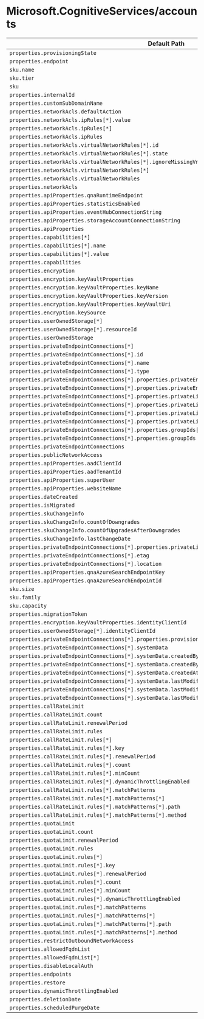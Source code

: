 # Microsoft.CognitiveServices/accounts

| Default Path | Alias |
|---|---|
| `properties.provisioningState` | `Microsoft.CognitiveServices/accounts/provisioningState` |
| `properties.endpoint` | `Microsoft.CognitiveServices/accounts/endpoint` |
| `sku.name` | `Microsoft.CognitiveServices/accounts/sku.name` |
| `sku.tier` | `Microsoft.CognitiveServices/accounts/sku.tier` |
| `sku` | `Microsoft.CognitiveServices/accounts/sku` |
| `properties.internalId` | `Microsoft.CognitiveServices/accounts/internalId` |
| `properties.customSubDomainName` | `Microsoft.CognitiveServices/accounts/customSubDomainName` |
| `properties.networkAcls.defaultAction` | `Microsoft.CognitiveServices/accounts/networkAcls.defaultAction` |
| `properties.networkAcls.ipRules[*].value` | `Microsoft.CognitiveServices/accounts/networkAcls.ipRules[*].value` |
| `properties.networkAcls.ipRules[*]` | `Microsoft.CognitiveServices/accounts/networkAcls.ipRules[*]` |
| `properties.networkAcls.ipRules` | `Microsoft.CognitiveServices/accounts/networkAcls.ipRules` |
| `properties.networkAcls.virtualNetworkRules[*].id` | `Microsoft.CognitiveServices/accounts/networkAcls.virtualNetworkRules[*].id` |
| `properties.networkAcls.virtualNetworkRules[*].state` | `Microsoft.CognitiveServices/accounts/networkAcls.virtualNetworkRules[*].state` |
| `properties.networkAcls.virtualNetworkRules[*].ignoreMissingVnetServiceEndpoint` | `Microsoft.CognitiveServices/accounts/networkAcls.virtualNetworkRules[*].ignoreMissingVnetServiceEndpoint` |
| `properties.networkAcls.virtualNetworkRules[*]` | `Microsoft.CognitiveServices/accounts/networkAcls.virtualNetworkRules[*]` |
| `properties.networkAcls.virtualNetworkRules` | `Microsoft.CognitiveServices/accounts/networkAcls.virtualNetworkRules` |
| `properties.networkAcls` | `Microsoft.CognitiveServices/accounts/networkAcls` |
| `properties.apiProperties.qnaRuntimeEndpoint` | `Microsoft.CognitiveServices/accounts/apiProperties.qnaRuntimeEndpoint` |
| `properties.apiProperties.statisticsEnabled` | `Microsoft.CognitiveServices/accounts/apiProperties.statisticsEnabled` |
| `properties.apiProperties.eventHubConnectionString` | `Microsoft.CognitiveServices/accounts/apiProperties.eventHubConnectionString` |
| `properties.apiProperties.storageAccountConnectionString` | `Microsoft.CognitiveServices/accounts/apiProperties.storageAccountConnectionString` |
| `properties.apiProperties` | `Microsoft.CognitiveServices/accounts/apiProperties` |
| `properties.capabilities[*]` | `Microsoft.CognitiveServices/accounts/capabilities[*]` |
| `properties.capabilities[*].name` | `Microsoft.CognitiveServices/accounts/capabilities[*].name` |
| `properties.capabilities[*].value` | `Microsoft.CognitiveServices/accounts/capabilities[*].value` |
| `properties.capabilities` | `Microsoft.CognitiveServices/accounts/capabilities` |
| `properties.encryption` | `Microsoft.CognitiveServices/accounts/encryption` |
| `properties.encryption.keyVaultProperties` | `Microsoft.CognitiveServices/accounts/encryption.keyVaultProperties` |
| `properties.encryption.keyVaultProperties.keyName` | `Microsoft.CognitiveServices/accounts/encryption.keyVaultProperties.keyName` |
| `properties.encryption.keyVaultProperties.keyVersion` | `Microsoft.CognitiveServices/accounts/encryption.keyVaultProperties.keyVersion` |
| `properties.encryption.keyVaultProperties.keyVaultUri` | `Microsoft.CognitiveServices/accounts/encryption.keyVaultProperties.keyVaultUri` |
| `properties.encryption.keySource` | `Microsoft.CognitiveServices/accounts/encryption.keySource` |
| `properties.userOwnedStorage[*]` | `Microsoft.CognitiveServices/accounts/userOwnedStorage[*]` |
| `properties.userOwnedStorage[*].resourceId` | `Microsoft.CognitiveServices/accounts/userOwnedStorage[*].resourceId` |
| `properties.userOwnedStorage` | `Microsoft.CognitiveServices/accounts/userOwnedStorage` |
| `properties.privateEndpointConnections[*]` | `Microsoft.CognitiveServices/accounts/privateEndpointConnections[*]` |
| `properties.privateEndpointConnections[*].id` | `Microsoft.CognitiveServices/accounts/privateEndpointConnections[*].id` |
| `properties.privateEndpointConnections[*].name` | `Microsoft.CognitiveServices/accounts/privateEndpointConnections[*].name` |
| `properties.privateEndpointConnections[*].type` | `Microsoft.CognitiveServices/accounts/privateEndpointConnections[*].type` |
| `properties.privateEndpointConnections[*].properties.privateEndpoint` | `Microsoft.CognitiveServices/accounts/privateEndpointConnections[*].privateEndpoint` |
| `properties.privateEndpointConnections[*].properties.privateEndpoint.id` | `Microsoft.CognitiveServices/accounts/privateEndpointConnections[*].privateEndpoint.id` |
| `properties.privateEndpointConnections[*].properties.privateLinkServiceConnectionState` | `Microsoft.CognitiveServices/accounts/privateEndpointConnections[*].privateLinkServiceConnectionState` |
| `properties.privateEndpointConnections[*].properties.privateLinkServiceConnectionState.status` | `Microsoft.CognitiveServices/accounts/privateEndpointConnections[*].privateLinkServiceConnectionState.status` |
| `properties.privateEndpointConnections[*].properties.privateLinkServiceConnectionState.description` | `Microsoft.CognitiveServices/accounts/privateEndpointConnections[*].privateLinkServiceConnectionState.description` |
| `properties.privateEndpointConnections[*].properties.privateLinkServiceConnectionState.actionRequired` | `Microsoft.CognitiveServices/accounts/privateEndpointConnections[*].privateLinkServiceConnectionState.actionRequired` |
| `properties.privateEndpointConnections[*].properties.groupIds[*]` | `Microsoft.CognitiveServices/accounts/privateEndpointConnections[*].groupIds[*]` |
| `properties.privateEndpointConnections[*].properties.groupIds` | `Microsoft.CognitiveServices/accounts/privateEndpointConnections[*].groupIds` |
| `properties.privateEndpointConnections` | `Microsoft.CognitiveServices/accounts/privateEndpointConnections` |
| `properties.publicNetworkAccess` | `Microsoft.CognitiveServices/accounts/publicNetworkAccess` |
| `properties.apiProperties.aadClientId` | `Microsoft.CognitiveServices/accounts/apiProperties.aadClientId` |
| `properties.apiProperties.aadTenantId` | `Microsoft.CognitiveServices/accounts/apiProperties.aadTenantId` |
| `properties.apiProperties.superUser` | `Microsoft.CognitiveServices/accounts/apiProperties.superUser` |
| `properties.apiProperties.websiteName` | `Microsoft.CognitiveServices/accounts/apiProperties.websiteName` |
| `properties.dateCreated` | `Microsoft.CognitiveServices/accounts/dateCreated` |
| `properties.isMigrated` | `Microsoft.CognitiveServices/accounts/isMigrated` |
| `properties.skuChangeInfo` | `Microsoft.CognitiveServices/accounts/skuChangeInfo` |
| `properties.skuChangeInfo.countOfDowngrades` | `Microsoft.CognitiveServices/accounts/skuChangeInfo.countOfDowngrades` |
| `properties.skuChangeInfo.countOfUpgradesAfterDowngrades` | `Microsoft.CognitiveServices/accounts/skuChangeInfo.countOfUpgradesAfterDowngrades` |
| `properties.skuChangeInfo.lastChangeDate` | `Microsoft.CognitiveServices/accounts/skuChangeInfo.lastChangeDate` |
| `properties.privateEndpointConnections[*].properties.privateLinkServiceConnectionState.actionsRequired` | `Microsoft.CognitiveServices/accounts/privateEndpointConnections[*].privateLinkServiceConnectionState.actionsRequired` |
| `properties.privateEndpointConnections[*].etag` | `Microsoft.CognitiveServices/accounts/privateEndpointConnections[*].etag` |
| `properties.privateEndpointConnections[*].location` | `Microsoft.CognitiveServices/accounts/privateEndpointConnections[*].location` |
| `properties.apiProperties.qnaAzureSearchEndpointKey` | `Microsoft.CognitiveServices/accounts/apiProperties.qnaAzureSearchEndpointKey` |
| `properties.apiProperties.qnaAzureSearchEndpointId` | `Microsoft.CognitiveServices/accounts/apiProperties.qnaAzureSearchEndpointId` |
| `sku.size` | `Microsoft.CognitiveServices/accounts/sku.size` |
| `sku.family` | `Microsoft.CognitiveServices/accounts/sku.family` |
| `sku.capacity` | `Microsoft.CognitiveServices/accounts/sku.capacity` |
| `properties.migrationToken` | `Microsoft.CognitiveServices/accounts/migrationToken` |
| `properties.encryption.keyVaultProperties.identityClientId` | `Microsoft.CognitiveServices/accounts/encryption.keyVaultProperties.identityClientId` |
| `properties.userOwnedStorage[*].identityClientId` | `Microsoft.CognitiveServices/accounts/userOwnedStorage[*].identityClientId` |
| `properties.privateEndpointConnections[*].properties.provisioningState` | `Microsoft.CognitiveServices/accounts/privateEndpointConnections[*].provisioningState` |
| `properties.privateEndpointConnections[*].systemData` | `Microsoft.CognitiveServices/accounts/privateEndpointConnections[*].systemData` |
| `properties.privateEndpointConnections[*].systemData.createdBy` | `Microsoft.CognitiveServices/accounts/privateEndpointConnections[*].systemData.createdBy` |
| `properties.privateEndpointConnections[*].systemData.createdByType` | `Microsoft.CognitiveServices/accounts/privateEndpointConnections[*].systemData.createdByType` |
| `properties.privateEndpointConnections[*].systemData.createdAt` | `Microsoft.CognitiveServices/accounts/privateEndpointConnections[*].systemData.createdAt` |
| `properties.privateEndpointConnections[*].systemData.lastModifiedBy` | `Microsoft.CognitiveServices/accounts/privateEndpointConnections[*].systemData.lastModifiedBy` |
| `properties.privateEndpointConnections[*].systemData.lastModifiedByType` | `Microsoft.CognitiveServices/accounts/privateEndpointConnections[*].systemData.lastModifiedByType` |
| `properties.privateEndpointConnections[*].systemData.lastModifiedAt` | `Microsoft.CognitiveServices/accounts/privateEndpointConnections[*].systemData.lastModifiedAt` |
| `properties.callRateLimit` | `Microsoft.CognitiveServices/accounts/callRateLimit` |
| `properties.callRateLimit.count` | `Microsoft.CognitiveServices/accounts/callRateLimit.count` |
| `properties.callRateLimit.renewalPeriod` | `Microsoft.CognitiveServices/accounts/callRateLimit.renewalPeriod` |
| `properties.callRateLimit.rules` | `Microsoft.CognitiveServices/accounts/callRateLimit.rules` |
| `properties.callRateLimit.rules[*]` | `Microsoft.CognitiveServices/accounts/callRateLimit.rules[*]` |
| `properties.callRateLimit.rules[*].key` | `Microsoft.CognitiveServices/accounts/callRateLimit.rules[*].key` |
| `properties.callRateLimit.rules[*].renewalPeriod` | `Microsoft.CognitiveServices/accounts/callRateLimit.rules[*].renewalPeriod` |
| `properties.callRateLimit.rules[*].count` | `Microsoft.CognitiveServices/accounts/callRateLimit.rules[*].count` |
| `properties.callRateLimit.rules[*].minCount` | `Microsoft.CognitiveServices/accounts/callRateLimit.rules[*].minCount` |
| `properties.callRateLimit.rules[*].dynamicThrottlingEnabled` | `Microsoft.CognitiveServices/accounts/callRateLimit.rules[*].dynamicThrottlingEnabled` |
| `properties.callRateLimit.rules[*].matchPatterns` | `Microsoft.CognitiveServices/accounts/callRateLimit.rules[*].matchPatterns` |
| `properties.callRateLimit.rules[*].matchPatterns[*]` | `Microsoft.CognitiveServices/accounts/callRateLimit.rules[*].matchPatterns[*]` |
| `properties.callRateLimit.rules[*].matchPatterns[*].path` | `Microsoft.CognitiveServices/accounts/callRateLimit.rules[*].matchPatterns[*].path` |
| `properties.callRateLimit.rules[*].matchPatterns[*].method` | `Microsoft.CognitiveServices/accounts/callRateLimit.rules[*].matchPatterns[*].method` |
| `properties.quotaLimit` | `Microsoft.CognitiveServices/accounts/quotaLimit` |
| `properties.quotaLimit.count` | `Microsoft.CognitiveServices/accounts/quotaLimit.count` |
| `properties.quotaLimit.renewalPeriod` | `Microsoft.CognitiveServices/accounts/quotaLimit.renewalPeriod` |
| `properties.quotaLimit.rules` | `Microsoft.CognitiveServices/accounts/quotaLimit.rules` |
| `properties.quotaLimit.rules[*]` | `Microsoft.CognitiveServices/accounts/quotaLimit.rules[*]` |
| `properties.quotaLimit.rules[*].key` | `Microsoft.CognitiveServices/accounts/quotaLimit.rules[*].key` |
| `properties.quotaLimit.rules[*].renewalPeriod` | `Microsoft.CognitiveServices/accounts/quotaLimit.rules[*].renewalPeriod` |
| `properties.quotaLimit.rules[*].count` | `Microsoft.CognitiveServices/accounts/quotaLimit.rules[*].count` |
| `properties.quotaLimit.rules[*].minCount` | `Microsoft.CognitiveServices/accounts/quotaLimit.rules[*].minCount` |
| `properties.quotaLimit.rules[*].dynamicThrottlingEnabled` | `Microsoft.CognitiveServices/accounts/quotaLimit.rules[*].dynamicThrottlingEnabled` |
| `properties.quotaLimit.rules[*].matchPatterns` | `Microsoft.CognitiveServices/accounts/quotaLimit.rules[*].matchPatterns` |
| `properties.quotaLimit.rules[*].matchPatterns[*]` | `Microsoft.CognitiveServices/accounts/quotaLimit.rules[*].matchPatterns[*]` |
| `properties.quotaLimit.rules[*].matchPatterns[*].path` | `Microsoft.CognitiveServices/accounts/quotaLimit.rules[*].matchPatterns[*].path` |
| `properties.quotaLimit.rules[*].matchPatterns[*].method` | `Microsoft.CognitiveServices/accounts/quotaLimit.rules[*].matchPatterns[*].method` |
| `properties.restrictOutboundNetworkAccess` | `Microsoft.CognitiveServices/accounts/restrictOutboundNetworkAccess` |
| `properties.allowedFqdnList` | `Microsoft.CognitiveServices/accounts/allowedFqdnList` |
| `properties.allowedFqdnList[*]` | `Microsoft.CognitiveServices/accounts/allowedFqdnList[*]` |
| `properties.disableLocalAuth` | `Microsoft.CognitiveServices/accounts/disableLocalAuth` |
| `properties.endpoints` | `Microsoft.CognitiveServices/accounts/endpoints` |
| `properties.restore` | `Microsoft.CognitiveServices/accounts/restore` |
| `properties.dynamicThrottlingEnabled` | `Microsoft.CognitiveServices/accounts/dynamicThrottlingEnabled` |
| `properties.deletionDate` | `Microsoft.CognitiveServices/accounts/deletionDate` |
| `properties.scheduledPurgeDate` | `Microsoft.CognitiveServices/accounts/scheduledPurgeDate` |

